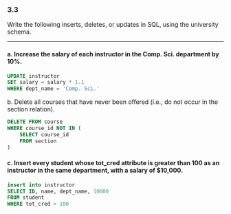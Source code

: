 ### 3.3
Write the following inserts, deletes, or updates in SQL, using the university
schema.

---

#### a. Increase the salary of each instructor in the Comp. Sci. department by 10%.

```SQL
UPDATE instructor
SET salary = salary * 1.1
WHERE dept_name = 'Comp. Sci.'
```
b. Delete all courses that have never been offered (i.e., do not occur in the section relation).

```SQL
DELETE FROM course
WHERE course_id NOT IN (
    SELECT course_id 
    FROM section
)
```

#### c. Insert every student whose tot_cred attribute is greater than 100 as an instructor in the same department, with a salary of $10,000.

```SQL
insert into instructor 
SELECT ID, name, dept_name, 10000
FROM student
WHERE tot_cred > 100
```